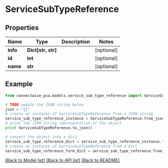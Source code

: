 # ServiceSubTypeReference


## Properties
Name | Type | Description | Notes
------------ | ------------- | ------------- | -------------
**info** | **Dict[str, str]** |  | [optional] 
**id** | **int** |  | [optional] 
**name** | **str** |  | [optional] 

## Example

```python
from connectwise_psa.models.service_sub_type_reference import ServiceSubTypeReference

# TODO update the JSON string below
json = "{}"
# create an instance of ServiceSubTypeReference from a JSON string
service_sub_type_reference_instance = ServiceSubTypeReference.from_json(json)
# print the JSON string representation of the object
print ServiceSubTypeReference.to_json()

# convert the object into a dict
service_sub_type_reference_dict = service_sub_type_reference_instance.to_dict()
# create an instance of ServiceSubTypeReference from a dict
service_sub_type_reference_form_dict = service_sub_type_reference.from_dict(service_sub_type_reference_dict)
```
[[Back to Model list]](../README.md#documentation-for-models) [[Back to API list]](../README.md#documentation-for-api-endpoints) [[Back to README]](../README.md)


